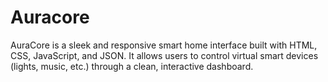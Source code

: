 # Auracore
AuraCore is a sleek and responsive smart home interface built with HTML, CSS, JavaScript, and JSON. It allows users to control virtual smart devices (lights, music, etc.) through a clean, interactive dashboard.
